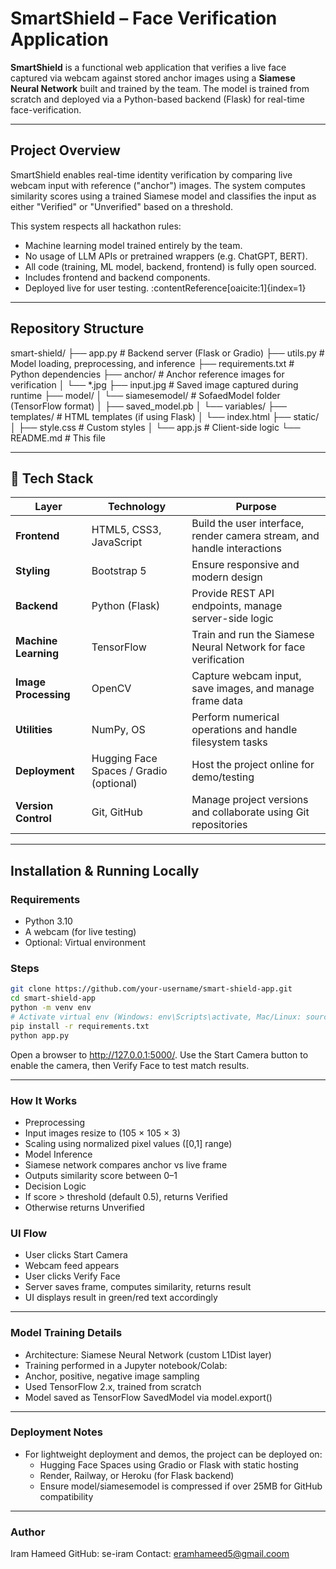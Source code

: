 # SmartShield – Face Verification Application

**SmartShield** is a functional web application that verifies a live face captured via webcam against stored anchor images using a **Siamese Neural Network** built and trained by the team. The model is trained from scratch and deployed via a Python-based backend (Flask) for real-time face-verification.

---

## Project Overview

SmartShield enables real-time identity verification by comparing live webcam input with reference ("anchor") images. The system computes similarity scores using a trained Siamese model and classifies the input as either "Verified" or "Unverified" based on a threshold.

This system respects all hackathon rules:
- Machine learning model trained entirely by the team.
- No usage of LLM APIs or pretrained wrappers (e.g. ChatGPT, BERT).
- All code (training, ML model, backend, frontend) is fully open sourced.
- Includes frontend and backend components.
- Deployed live for user testing.
:contentReference[oaicite:1]{index=1}

---

## Repository Structure

smart-shield/
├── app.py # Backend server (Flask or Gradio)
├── utils.py # Model loading, preprocessing, and inference
├── requirements.txt # Python dependencies
├── anchor/ # Anchor reference images for verification
│ └── *.jpg
├── input.jpg # Saved image captured during runtime
├── model/
│ └── siamesemodel/ # SofaedModel folder (TensorFlow format)
│ ├── saved_model.pb
│ └── variables/
├── templates/ # HTML templates (if using Flask)
│ └── index.html
├── static/
│ ├── style.css # Custom styles
│ └── app.js # Client-side logic
└── README.md # This file

---

## 🚀 Tech Stack

| Layer              | Technology              | Purpose                                                                 |
|--------------------|--------------------------|-------------------------------------------------------------------------|
| **Frontend**       | HTML5, CSS3, JavaScript  | Build the user interface, render camera stream, and handle interactions |
| **Styling**        | Bootstrap 5              | Ensure responsive and modern design                                     |
| **Backend**        | Python (Flask)           | Provide REST API endpoints, manage server-side logic                    |
| **Machine Learning** | TensorFlow             | Train and run the Siamese Neural Network for face verification          |
| **Image Processing** | OpenCV                 | Capture webcam input, save images, and manage frame data                |
| **Utilities**      | NumPy, OS                | Perform numerical operations and handle filesystem tasks                |
| **Deployment**     | Hugging Face Spaces / Gradio (optional) | Host the project online for demo/testing                       |
| **Version Control**| Git, GitHub              | Manage project versions and collaborate using Git repositories          |

---

## Installation & Running Locally

### Requirements
- Python 3.10
- A webcam (for live testing)
- Optional: Virtual environment

### Steps
```bash
git clone https://github.com/your-username/smart-shield-app.git
cd smart-shield-app
python -m venv env
# Activate virtual env (Windows: env\Scripts\activate, Mac/Linux: source env/bin/activate)
pip install -r requirements.txt
python app.py
```
Open a browser to http://127.0.0.1:5000/. Use the Start Camera button to enable the camera, then Verify Face to test match results.

---
### How It Works
- Preprocessing
- Input images resize to (105 × 105 × 3)
- Scaling using normalized pixel values ([0,1] range)
- Model Inference
- Siamese network compares anchor vs live frame
- Outputs similarity score between 0–1
- Decision Logic
- If score > threshold (default 0.5), returns Verified
- Otherwise returns Unverified
### UI Flow
- User clicks Start Camera
- Webcam feed appears
- User clicks Verify Face
- Server saves frame, computes similarity, returns result
- UI displays result in green/red text accordingly

---

### Model Training Details
- Architecture: Siamese Neural Network (custom L1Dist layer)
- Training performed in a Jupyter notebook/Colab:
- Anchor, positive, negative image sampling
- Used TensorFlow 2.x, trained from scratch
- Model saved as TensorFlow SavedModel via model.export()

---

### Deployment Notes
- For lightweight deployment and demos, the project can be deployed on:
  - Hugging Face Spaces using Gradio or Flask with static hosting
  - Render, Railway, or Heroku (for Flask backend)
  - Ensure model/siamesemodel is compressed if over 25MB for GitHub compatibility

---

### Author
Iram Hameed
GitHub: se-iram
Contact: eramhameed5@gmail.coom
